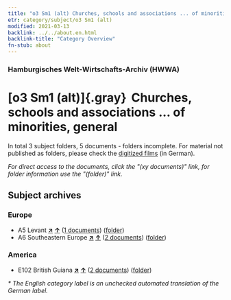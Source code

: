 ```yaml
---
title: "o3 Sm1 (alt) Churches, schools and associations ... of minorities, general"
etr: category/subject/o3 Sm1 (alt)
modified: 2021-03-13
backlink: ../../about.en.html
backlink-title: "Category Overview"
fn-stub: about
---
```


### Hamburgisches Welt-Wirtschafts-Archiv (HWWA)
# [o3 Sm1 (alt)]{.gray}&#8201; Churches, schools and associations ... of minorities, general&#160; 





In total 3 subject folders, 5 documents - folders incomplete.
For material not published as folders, please check the [digitized films](/film/h1_sh) (in German).

_For direct access to the documents, click the "(xy documents)" link, for folder information use the "(folder)" link._

## Subject archives



### Europe

- A5 Levant [**&nearr;**](../../../geo/i/140898/about.en.html "Levant (all folders)") [**&uarr;**](../../../geo/about.en.html#A5 "Country category system") (<a href="https://pm20.zbw.eu/dfgview/sh/140898,145912" title="about: Levant : Churches, schools and associations ... of minorities, general" target="_blank">1 documents</a>) ([folder](../../../../folder/sh/1408xx/140898/1459xx/145912/about.en.html))
- A6 Southeastern Europe [**&nearr;**](../../../geo/i/140900/about.en.html "Southeastern Europe (all folders)") [**&uarr;**](../../../geo/about.en.html#A6 "Country category system") (<a href="https://pm20.zbw.eu/dfgview/sh/140900,145912" title="about: Southeastern Europe : Churches, schools and associations ... of minorities, general" target="_blank">2 documents</a>) ([folder](../../../../folder/sh/1409xx/140900/1459xx/145912/about.en.html))

### America

- E102 British Guiana [**&nearr;**](../../../geo/i/141700/about.en.html "British Guiana (all folders)") [**&uarr;**](../../../geo/about.en.html#E102 "Country category system") (<a href="https://pm20.zbw.eu/dfgview/sh/141700,145912" title="about: British Guiana : Churches, schools and associations ... of minorities, general" target="_blank">2 documents</a>) ([folder](../../../../folder/sh/1417xx/141700/1459xx/145912/about.en.html))


_* The English category label is an unchecked automated translation of the German label._

